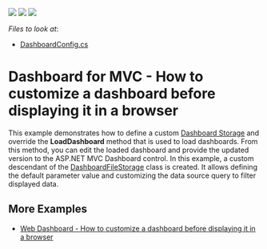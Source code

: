 <!-- default badges list -->
![](https://img.shields.io/endpoint?url=https://codecentral.devexpress.com/api/v1/VersionRange/128579311/21.2.1%2B)
[![](https://img.shields.io/badge/Open_in_DevExpress_Support_Center-FF7200?style=flat-square&logo=DevExpress&logoColor=white)](https://supportcenter.devexpress.com/ticket/details/T596822)
[![](https://img.shields.io/badge/📖_How_to_use_DevExpress_Examples-e9f6fc?style=flat-square)](https://docs.devexpress.com/GeneralInformation/403183)
<!-- default badges end -->
<!-- default file list -->
*Files to look at*:

* [DashboardConfig.cs](./CS/MVCxDashboard/App_Start/DashboardConfig.cs)
<!-- default file list end -->
# Dashboard for MVC - How to customize a dashboard before displaying it in a browser


This example demonstrates how to define a custom [Dashboard Storage](https://docs.devexpress.com/Dashboard/116299/web-dashboard/aspnet-web-forms-dashboard-control/prepare-dashboard-storage) and override the **LoadDashboard** method that is used to load dashboards. From this method, you can edit the loaded dashboard and provide the updated version to the ASP.NET MVC Dashboard control. In this example, a custom descendant of the [DashboardFileStorage](https://docs.devexpress.com/Dashboard/DevExpress.DashboardWeb.DashboardFileStorage) class is created. It allows defining the default parameter value and customizing the data source query to filter displayed data.

## More Examples
  
- [Web Dashboard - How to customize a dashboard before displaying it in a browser](https://github.com/DevExpress-Examples/web-dashboard-how-to-customize-a-dashboard-before-displaying-it-in-a-browser)
